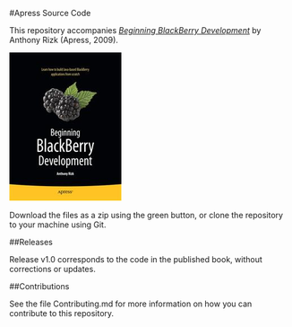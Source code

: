 #Apress Source Code

This repository accompanies [*Beginning BlackBerry Development*](http://www.apress.com/9781430272250) by Anthony Rizk (Apress, 2009).

![Cover image](9781430272250.jpg)

Download the files as a zip using the green button, or clone the repository to your machine using Git.

##Releases

Release v1.0 corresponds to the code in the published book, without corrections or updates.

##Contributions

See the file Contributing.md for more information on how you can contribute to this repository.
